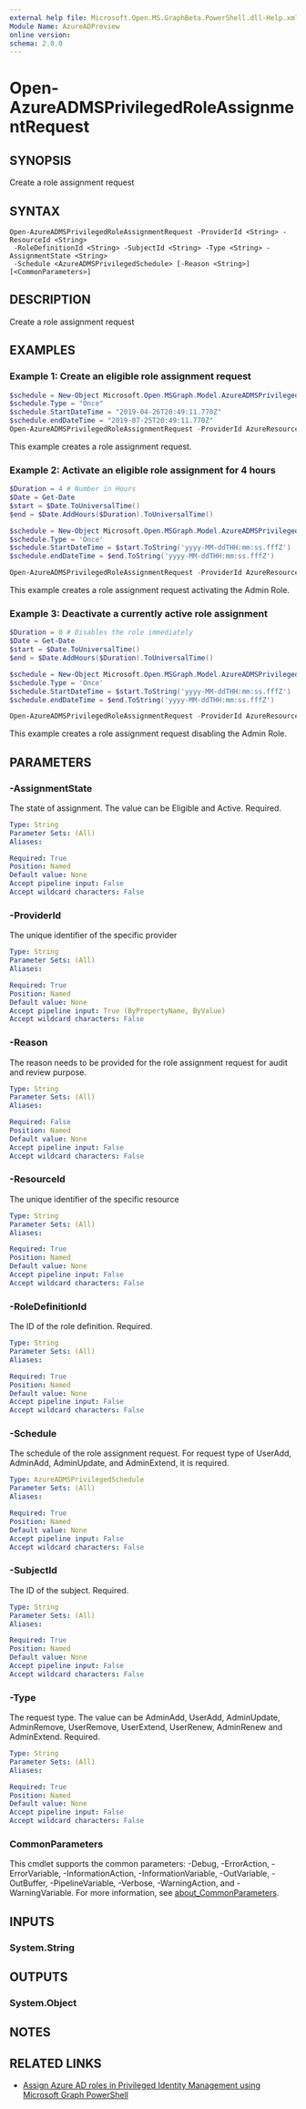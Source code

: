 ```yaml
---
external help file: Microsoft.Open.MS.GraphBeta.PowerShell.dll-Help.xml
Module Name: AzureADPreview
online version:
schema: 2.0.0
---
```


# Open-AzureADMSPrivilegedRoleAssignmentRequest

## SYNOPSIS
Create a role assignment request

## SYNTAX

```
Open-AzureADMSPrivilegedRoleAssignmentRequest -ProviderId <String> -ResourceId <String>
 -RoleDefinitionId <String> -SubjectId <String> -Type <String> -AssignmentState <String>
 -Schedule <AzureADMSPrivilegedSchedule> [-Reason <String>] [<CommonParameters>]
```

## DESCRIPTION
Create a role assignment request

## EXAMPLES

### Example 1: Create an eligible role assignment request

```powershell
$schedule = New-Object Microsoft.Open.MSGraph.Model.AzureADMSPrivilegedSchedule
$schedule.Type = "Once"
$schedule.StartDateTime = "2019-04-26T20:49:11.770Z"
$schedule.endDateTime = "2019-07-25T20:49:11.770Z"
Open-AzureADMSPrivilegedRoleAssignmentRequest -ProviderId AzureResources -Schedule $schedule -ResourceId "a0a0a0a0-bbbb-cccc-dddd-e1e1e1e1e1e1" -RoleDefinitionId "b1b1b1b1-cccc-dddd-eeee-f2f2f2f2f2f2" -SubjectId "c2c2c2c2-dddd-eeee-ffff-a3a3a3a3a3a3" -AssignmentState "Eligible" -Type "AdminAdd"
```

This example creates a role assignment request.

### Example 2: Activate an eligible role assignment for 4 hours

```powershell
$Duration = 4 # Number in Hours
$Date = Get-Date
$start = $Date.ToUniversalTime()
$end = $Date.AddHours($Duration).ToUniversalTime()

$schedule = New-Object Microsoft.Open.MSGraph.Model.AzureADMSPrivilegedSchedule
$schedule.Type = 'Once'
$schedule.StartDateTime = $start.ToString('yyyy-MM-ddTHH:mm:ss.fffZ')
$schedule.endDateTime = $end.ToString('yyyy-MM-ddTHH:mm:ss.fffZ')

Open-AzureADMSPrivilegedRoleAssignmentRequest -ProviderId AzureResources -Schedule $schedule -ResourceId "a0a0a0a0-bbbb-cccc-dddd-e1e1e1e1e1e1" -RoleDefinitionId "b1b1b1b1-cccc-dddd-eeee-f2f2f2f2f2f2" -SubjectId "c2c2c2c2-dddd-eeee-ffff-a3a3a3a3a3a3" -AssignmentState "Active" -Type "UserAdd"
```

This example creates a role assignment request activating the Admin Role.

### Example 3: Deactivate a currently active role assignment

```powershell
$Duration = 0 # Disables the role immediately
$Date = Get-Date
$start = $Date.ToUniversalTime()
$end = $Date.AddHours($Duration).ToUniversalTime()

$schedule = New-Object Microsoft.Open.MSGraph.Model.AzureADMSPrivilegedSchedule
$schedule.Type = 'Once'
$schedule.StartDateTime = $start.ToString('yyyy-MM-ddTHH:mm:ss.fffZ')
$schedule.endDateTime = $end.ToString('yyyy-MM-ddTHH:mm:ss.fffZ')

Open-AzureADMSPrivilegedRoleAssignmentRequest -ProviderId AzureResources -Schedule $schedule -ResourceId "a0a0a0a0-bbbb-cccc-dddd-e1e1e1e1e1e1" -RoleDefinitionId "b1b1b1b1-cccc-dddd-eeee-f2f2f2f2f2f2" -SubjectId "c2c2c2c2-dddd-eeee-ffff-a3a3a3a3a3a3" -AssignmentState "Active" -Type "UserRemove"
```

This example creates a role assignment request disabling the Admin Role.

## PARAMETERS

### -AssignmentState
The state of assignment.
The value can be Eligible and Active.
Required.

```yaml
Type: String
Parameter Sets: (All)
Aliases:

Required: True
Position: Named
Default value: None
Accept pipeline input: False
Accept wildcard characters: False
```

### -ProviderId
The unique identifier of the specific provider

```yaml
Type: String
Parameter Sets: (All)
Aliases:

Required: True
Position: Named
Default value: None
Accept pipeline input: True (ByPropertyName, ByValue)
Accept wildcard characters: False
```

### -Reason
The reason needs to be provided for the role assignment request for audit and review purpose.

```yaml
Type: String
Parameter Sets: (All)
Aliases:

Required: False
Position: Named
Default value: None
Accept pipeline input: False
Accept wildcard characters: False
```

### -ResourceId
The unique identifier of the specific resource

```yaml
Type: String
Parameter Sets: (All)
Aliases:

Required: True
Position: Named
Default value: None
Accept pipeline input: False
Accept wildcard characters: False
```

### -RoleDefinitionId
The ID of the role definition.
Required.

```yaml
Type: String
Parameter Sets: (All)
Aliases:

Required: True
Position: Named
Default value: None
Accept pipeline input: False
Accept wildcard characters: False
```

### -Schedule
The schedule of the role assignment request.
For request type of UserAdd, AdminAdd, AdminUpdate, and AdminExtend, it is required.

```yaml
Type: AzureADMSPrivilegedSchedule
Parameter Sets: (All)
Aliases:

Required: True
Position: Named
Default value: None
Accept pipeline input: False
Accept wildcard characters: False
```

### -SubjectId
The ID of the subject.
Required.

```yaml
Type: String
Parameter Sets: (All)
Aliases:

Required: True
Position: Named
Default value: None
Accept pipeline input: False
Accept wildcard characters: False
```

### -Type
The request type.
The value can be AdminAdd, UserAdd, AdminUpdate, AdminRemove, UserRemove, UserExtend, UserRenew, AdminRenew and AdminExtend.
Required.

```yaml
Type: String
Parameter Sets: (All)
Aliases:

Required: True
Position: Named
Default value: None
Accept pipeline input: False
Accept wildcard characters: False
```

### CommonParameters
This cmdlet supports the common parameters: -Debug, -ErrorAction, -ErrorVariable, -InformationAction, -InformationVariable, -OutVariable, -OutBuffer, -PipelineVariable, -Verbose, -WarningAction, and -WarningVariable. For more information, see [about_CommonParameters](http://go.microsoft.com/fwlink/?LinkID=113216).

## INPUTS

### System.String
## OUTPUTS

### System.Object
## NOTES

## RELATED LINKS

- [Assign Azure AD roles in Privileged Identity Management using Microsoft Graph PowerShell](/powershell/microsoftgraph/tutorial-pim?view=graph-powershell-1.0)
